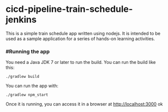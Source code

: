 # cicd-pipeline-train-schedule-jenkins

This is a simple train schedule app written using nodejs. It is intended to be used as a sample application for a series of hands-on learning activities.

### #Running the app

You need a Java JDK 7 or later to run the build. You can run the build like this:

    ./gradlew build

You can run the app with:

    ./gradlew npm_start

Once it is running, you can access it in a browser at [http://localhost:3000](http://localhost:3000)
ok
